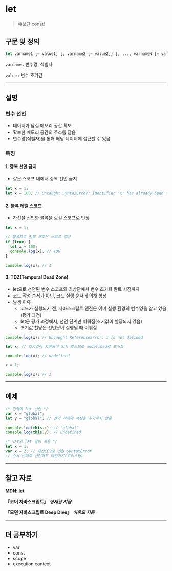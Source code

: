 # let

> 얘보단 const!

## 구문 및 정의

```js
let varname1 [= value1] [, varname2 [= value2]] [, ..., varnameN [= valueN]];
```

`varname` : 변수명, 식별자

`value` : 변수 초기값

---

## 설명

### 변수 선언

- 데이터가 담길 메모리 공간 확보
- 확보한 메모리 공간의 주소를 담음
- 변수명(식별자)을 통해 해당 데이터에 접근할 수 있음

### 특징

#### 1. 중복 선언 금지

- 같은 스코프 내에서 중복 선언 금지

```js
let x = 1;
let x = 100; // Uncaught SyntaxError: Identifier 'x' has already been declared
```

#### 2. 블록 레벨 스코프

- 자신을 선언한 블록을 로컬 스코프로 인정

```js
let x = 1;

// 블록으로 인해 새로운 스코프 생성
if (true) {
  let x = 100;
  console.log(x); // 100
}

console.log(x); // 1
```

#### 3. TDZ(Temporal Dead Zone)

- let으로 선언된 변수 스코프의 최상단에서 변수 초기화 완료 시점까지
- 코드 작성 순서가 아닌, 코드 실행 순서에 의해 형성
- 발생 이유
  - 코드가 실행되기 전, 자바스크립트 엔진은 이미 실행 환경의 변수명을 알고 있음(평가 과정)
  - let은 평가 과정에서, 선언 단계만 이뤄짐(초기값이 할당되지 않음)
  - 초기값 할당은 선언문이 실행될 때 이뤄짐

```js
console.log(x); // Uncaught ReferenceError: x is not defined

let x; // 초기값이 지정되어 있지 않으므로 undefined로 초기화

console.log(x); // undefined

x = 1;

console.log(x); // 1
```

---

## 예제

```js
/* 전역에 let 선언 */
var x = "global";
let y = "global"; // 전역 객체에 속성을 추가하지 않음

console.log(this.x); // "global"
console.log(this.y); // undefined

/* var와 let 같이 사용 */
let x = 1;
var x = 2; // 재선언으로 인한 SyntaxError
// 순서 반대로 선언해도 마찬가지(호이스팅)
```

---

## 참고 자료

[**MDN: let**](https://developer.mozilla.org/ko/docs/Web/JavaScript/Reference/Statements/let)

**『코어 자바스크립트』** **_정재남 지음_**

**『모던 자바스크립트 Deep Dive』** **_이웅모 지음_**

---

## 더 공부하기

- var
- const
- scope
- execution context
